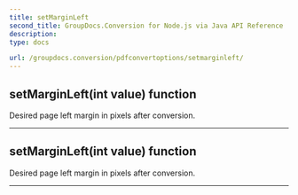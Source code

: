 ```yaml
---
title: setMarginLeft
second_title: GroupDocs.Conversion for Node.js via Java API Reference
description: 
type: docs

url: /groupdocs.conversion/pdfconvertoptions/setmarginleft/
---
```


## setMarginLeft(int value)  function

 Desired page left margin in pixels after conversion.
 


---


## setMarginLeft(int value)  function

 Desired page left margin in pixels after conversion.
 


---


